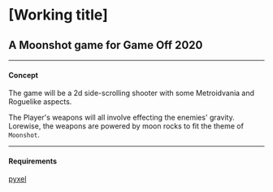# [Working title]
## A Moonshot game for Game Off 2020

---
#### Concept
The game will be a 2d side-scrolling shooter with some Metroidvania and Roguelike aspects.

The Player's weapons will all involve effecting the enemies' gravity. Lorewise, the weapons are powered by moon rocks to fit the theme of `Moonshot`.

---
#### Requirements
[pyxel](https://github.com/kitao/pyxel)